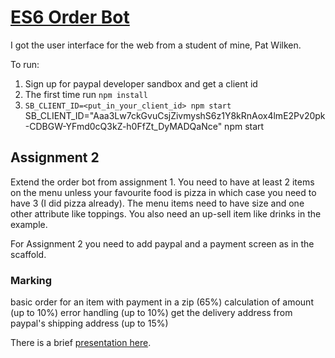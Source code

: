 # <a href="https://github.com/rhildred/ES6OrderBot" target="_blank">ES6 Order Bot</a>

I got the user interface for the web from a student of mine, Pat Wilken.

To run:

1. Sign up for paypal developer sandbox and get a client id
2. The first time run `npm install`
3. `SB_CLIENT_ID=<put_in_your_client_id> npm start`
SB_CLIENT_ID="Aaa3Lw7ckGvuCsjZivmyshS6z1Y8kRnAox4lmE2Pv20pk-CDBGW-YFmd0cQ3kZ-h0FfZt_DyMADQaNce" npm start

## Assignment 2

Extend the order bot from assignment 1. You need to have at least 2 items on the menu unless your favourite food is pizza in which case you need to have 3 (I did pizza already). The menu items need to have size and one other attribute like toppings. You also need an up-sell item like drinks in the example.

For Assignment 2 you need to add paypal and a payment screen as in the scaffold.

### Marking

basic order for an item with payment in a zip (65%)
calculation of amount (up to 10%)
error handling (up to 10%)
get the delivery address from paypal's shipping address (up to 15%)

There is a brief [presentation here](ES6Templates.pdf).